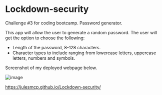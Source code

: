 # Lockdown-security
Challenge #3 for coding bootcamp. Password generator.

This app will allow the user to generate a random password.
The user will get the option to choose the following:
+ Length of the password, 8-128 characters.
+ Character types to include ranging from lowercase letters, uppercase letters, numbers and symbols.

Screenshot of my deployed webpage below.

![image](https://user-images.githubusercontent.com/95149604/150400447-798f8b21-3403-4771-a5df-8a891954f3c0.png)

https://julesmcp.github.io/Lockdown-security/